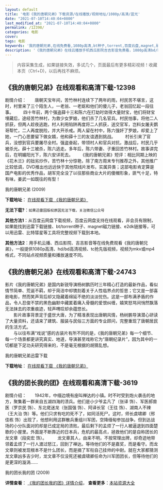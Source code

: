 ```yaml
---
layout: default
title: '电影《我的唐朝兄弟》下载资源/在线播放/视频地址/1080p/高清/蓝光'
date: "2021-07-10T14:40:04+0800"
last_modified_at: "2021-07-10T14:40:04+0800"
permalink: /12398/
categories: 电影
cover:
tags: 电影
keywords: '我的唐朝兄弟,在线免费看,1080p高清,bt种子,torrent,百度云盘,magnet,磁力链,迅雷下载资源'
description: '《我的唐朝兄弟》在线云播放手机西瓜影院吉吉影音免费看，1080p高清bd/hd未删减完整版和tc抢先枪版，mkv/mp4格式，附带bt/torrent种子、magnet/磁力链、百度云盘、网盘资源迅雷下载链接'
---
```


>内容采集生成，如果链接失效，多试几个，页面最后有更多精彩视频！收藏本页（Ctrl+D)，以后再找不麻烦。


## 《我的唐朝兄弟》在线观看和高清下载-12398

剧情介绍：　　唐朝天宝年间，苦竹林村连续下了两年的雨，村民苦不堪言，这时，村里来了三个陌生人，一老翁、一老妪和他们的傻儿子，老翁回忆起一段往事。 　　四十年前，两个强盗薛十三和陈六在打劫时敛得大量财宝，他们将财宝埋藏后，途经苦竹林村，为救少女罗娘，他们杀了几名官兵。村民怕事，将他二人抓获，但两人趁夜逃跑，村人利用陷阱再度将二人抓获，送交官军，岂料女屠夫鹦哥帮忙，二人再度脱险，并大开杀戒。两人留在村中，陈六强奸了罗娘，却爱上了她，一门心思要留下做女婿，他和薛十三的友谊遇到挑战。 　　村长引来了官兵，没想到官兵要屠尽全村。强盗奋起，带领村人和官兵对抗，激战后，村民几乎被杀光。薛十三被杀，陈六逃走。多年后，陈六带妻、子重回苦竹林村。故事讲完后，在明媚阳光下，陈六安详死去。 　　《我的唐朝兄弟》短评：相比同期上映的《花木兰》的拙劣炒作，苦竹林十分惊艳，除了南方周末专刊推荐之外，其他推广比较低调，DVD推出也远远快于其他院线片发布，实属异类；这部电影肯定算是国产电影的优秀作品，胡军完全没了以往那些商业大片的傻帽形象，匪气十足，特有味，姜武一如既往的有型！


我的唐朝兄弟 (2009)

**下载地址**： [在线观看下载 《我的唐朝兄弟》](https://www.btbtdy.me/btdy/dy6961.html) 


**无法下载?**：`如果迅雷因版权原因无法下载，关注微信公众号 `

**其他方法1**：从百度云网盘下载视频，百度云网盘支持在线观看，非会员有限制，如果能找到迅雷下载链接、bt/torrent种子、magnet磁力链接、e2dk链接等，可以用迅雷、比特彗星等工具将完整视频下载到本地。

**其他方法2**：用手机云播、西瓜影院、吉吉影音等在线免费观看《我的唐朝兄弟》，一般提供1080p高清、hd/bd高清视频、tc抢先版视频，视频为mkv或mp4格式，不同站点视频质量和播放速度不同。


## 《我的唐朝兄弟》在线观看和高清下载-24743

影片《我的唐朝兄弟》是国内新锐导演杨树鹏历时三年精心打造的最新作品，看似情节简单、荒诞不羁，却于简洁中却镌刻着关于人性临界点的哲思；它又是一部喜剧电影，然而笑声背后却又隐藏着绵延不绝的淡淡忧伤。这是一部布满矛盾的作品，令人忍俊不禁的黑色幽默中藏匿着痛入骨髓的爱恨纠缠，嬉笑怒骂间悄然飘落无法抹去的浓重痕迹，轻声喟叹却余蕴悠长。<br />　　影片故事背景定于盛世大唐，为了精准表现出唐朝风情，杨树鹏导演潜心研读了大量资料，还请来了建筑、服装与民俗三方面的专业顾问，完整重现了唐朝居民的生活方式。<br />　　与以往布满“戏说”感的古装片有所不同的是，《我的唐朝兄弟》每一个细节、每一个场景都更讲究真实、地道，导演甚至戏称它为“唐朝纪录片&rdquo;，因为其中的一切都是下足功夫研究得来的，不是毫无根据的胡猜乱想。


我的唐朝兄弟迅雷下载

**下载地址**： [在线观看下载 《我的唐朝兄弟》](https://www.993dy.com//vod-detail-id-23446.html) 


## 《我的团长我的团》在线观看和高清下载-3619

剧情介绍：　　1942年，中缅边境有座叫禅达的小镇。时不时受到炮火袭击的地方，聚集着一群来自五湖四海的溃兵。他们是小少爷孟凡了（张译 饰）、军医郝兽医（罗京民 饰）、东北佬迷龙（张国强 饰）、阿译长官（王往 饰）、湖南人不辣（王大治 饰）等。他们只求有吃的死不了，如同活死尸。这时，师长虞啸卿（邢佳栋 饰）出现了，他想利用这群散兵重组川军团，空降缅甸参加战争。但到达战场的小分队面对的却是已成定局的溃败。最后剩下的孟烦了一行人被逼退到四面楚歌的小屋里。外面是不断靠近的日本兵，危机的最高点，拯救他们的是自称团长的龙文章（段奕宏 饰）。  　　龙文章其人，由来不明，不按常理出牌，却奇迹地带领着孟烦了一行人渡过怒江，回到了禅达。等待他们的不是嘉奖，而是看守。而龙文章则被发现根本不是什么团长，而是摘了军衔自己挂帅的中尉。就在大家都猜测龙文章凶多吉少时，龙文章不仅没死还被虞啸卿任命为川军团团长，但等待他们的是更深的漩涡……


我的团长我的团 (2009)

**详情查看**： [《我的团长我的团》详情介绍](/movie/3619/)， **查看更多**：[本站资源大全](/movie/t/all/)

